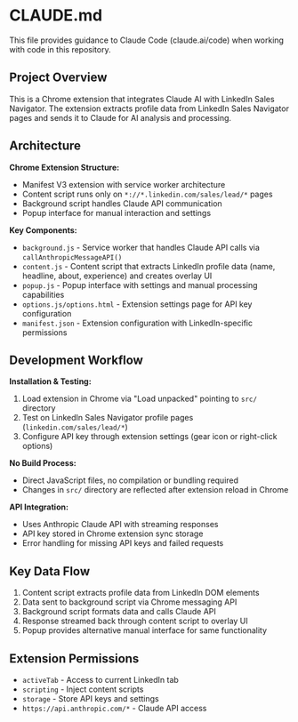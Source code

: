 # CLAUDE.md

This file provides guidance to Claude Code (claude.ai/code) when working with code in this repository.

## Project Overview

This is a Chrome extension that integrates Claude AI with LinkedIn Sales Navigator. The extension extracts profile data from LinkedIn Sales Navigator pages and sends it to Claude for AI analysis and processing.

## Architecture

**Chrome Extension Structure:**
- Manifest V3 extension with service worker architecture
- Content script runs only on `*://*.linkedin.com/sales/lead/*` pages
- Background script handles Claude API communication
- Popup interface for manual interaction and settings

**Key Components:**
- `background.js` - Service worker that handles Claude API calls via `callAnthropicMessageAPI()`
- `content.js` - Content script that extracts LinkedIn profile data (name, headline, about, experience) and creates overlay UI
- `popup.js` - Popup interface with settings and manual processing capabilities
- `options.js/options.html` - Extension settings page for API key configuration
- `manifest.json` - Extension configuration with LinkedIn-specific permissions

## Development Workflow

**Installation & Testing:**
1. Load extension in Chrome via "Load unpacked" pointing to `src/` directory
2. Test on LinkedIn Sales Navigator profile pages (`linkedin.com/sales/lead/*`)
3. Configure API key through extension settings (gear icon or right-click options)

**No Build Process:**
- Direct JavaScript files, no compilation or bundling required
- Changes in `src/` directory are reflected after extension reload in Chrome

**API Integration:**
- Uses Anthropic Claude API with streaming responses
- API key stored in Chrome extension sync storage
- Error handling for missing API keys and failed requests

## Key Data Flow

1. Content script extracts profile data from LinkedIn DOM elements
2. Data sent to background script via Chrome messaging API
3. Background script formats data and calls Claude API
4. Response streamed back through content script to overlay UI
5. Popup provides alternative manual interface for same functionality

## Extension Permissions

- `activeTab` - Access to current LinkedIn tab
- `scripting` - Inject content scripts
- `storage` - Store API keys and settings
- `https://api.anthropic.com/*` - Claude API access
